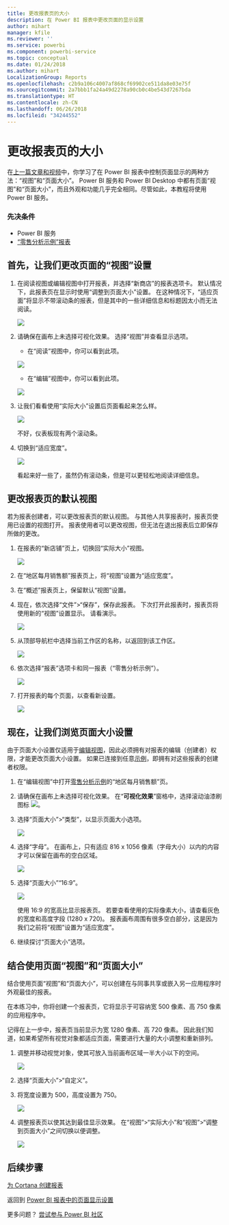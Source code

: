 ```yaml
---
title: 更改报表页的大小
description: 在 Power BI 报表中更改页面的显示设置
author: mihart
manager: kfile
ms.reviewer: ''
ms.service: powerbi
ms.component: powerbi-service
ms.topic: conceptual
ms.date: 01/24/2018
ms.author: mihart
LocalizationGroup: Reports
ms.openlocfilehash: c2b9a106c4007af868cf69902ce511da8e03e75f
ms.sourcegitcommit: 2a7bbb1fa24a49d2278a90cb0c4be543d7267bda
ms.translationtype: HT
ms.contentlocale: zh-CN
ms.lasthandoff: 06/26/2018
ms.locfileid: "34244552"
---
```

# <a name="change-the-size-of-a-report-page"></a>更改报表页的大小
在[上一篇文章和视频](power-bi-report-display-settings.md)中，你学习了在 Power BI 报表中控制页面显示的两种方法：“视图”和“页面大小”。 Power BI 服务和 Power BI Desktop 中都有页面“视图”和“页面大小”，而且外观和功能几乎完全相同。尽管如此，本教程将使用 Power BI 服务。

### <a name="prerequisites"></a>先决条件
- Power BI 服务   
- [“零售分析示例”报表](sample-retail-analysis.md)

## <a name="first-lets-change-the-page-view-setting"></a>首先，让我们更改页面的“视图”设置

1. 在阅读视图或编辑视图中打开报表，并选择“新商店”的报表选项卡。 默认情况下，此报表页在显示时使用“调整到页面大小”设置。  在这种情况下，“适应页面”将显示不带滚动条的报表，但是其中的一些详细信息和标题因太小而无法阅读。

   ![](media/power-bi-change-report-display-settings/pbi_fit_to_page.png)
2. 请确保在画布上未选择可视化效果。 选择“视图”并查看显示选项。

    * 在“阅读”视图中，你可以看到此项。

     ![](media/power-bi-change-report-display-settings/power-bi-page-view-menu-new.png)
    * 在“编辑”视图中，你可以看到此项。

    ![](media/power-bi-change-report-display-settings/power-bi-view-editing-view.png)

1. 让我们看看使用“实际大小”设置后页面看起来怎么样。

   ![](media/power-bi-change-report-display-settings/power-bi-actal-size2.png)

   不好，仪表板现有两个滚动条。
2. 切换到“适应宽度”。

   ![](media/power-bi-change-report-display-settings/pbi_fit_to_width.png)

   看起来好一些了，虽然仍有滚动条，但是可以更轻松地阅读详细信息。

## <a name="change-the-default-view-for-a-report-page"></a>更改报表页的默认视图
若为报表创建者，可以更改报表页的默认视图。 与其他人共享报表时，报表页使用已设置的视图打开。 报表使用者可以更改视图，但无法在退出报表后立即保存所做的更改。

1. 在报表的“新店铺”页上，切换回“实际大小”视图。

   ![](media/power-bi-change-report-display-settings/power-bi-actual-size.png)

2. 在“地区每月销售额”报表页上，将“视图”设置为“适应宽度”。

3. 在“概述”报表页上，保留默认“视图”设置。

4. 现在，依次选择“文件”>“保存”，保存此报表。 下次打开此报表时，报表页将使用新的“视图”设置显示。 请看演示。

   ![](media/power-bi-change-report-display-settings/power-bi-save.png)
3. 从顶部导航栏中选择当前工作区的名称，以返回到该工作区。  

   ![](media/power-bi-change-report-display-settings/power-bi-my-workspace.png)
4. 依次选择“报表”选项卡和同一报表（“零售分析示例”）。

    ![](media/power-bi-change-report-display-settings/power-bi-new-report2.png)
5. 打开报表的每个页面，以查看新设置。

   ![](media/power-bi-change-report-display-settings/power-bi-page-view.gif)

## <a name="now-lets-explore-the-page-size-setting"></a>现在，让我们浏览页面大小设置
由于页面大小设置仅适用于[编辑视图](service-interact-with-a-report-in-editing-view.md)，因此必须拥有对报表的编辑（创建者）权限，才能更改页面大小设置。 如果已连接到任意[示例](sample-datasets.md)，即拥有对这些报表的创建者权限。

1. 在“编辑视图”中打开[零售分析示例](sample-retail-analysis.md)的“地区每月销售额”页。
2. 请确保在画布上未选择可视化效果。  在“**可视化效果**”窗格中，选择滚动油漆刷图标 ![](media/power-bi-change-report-display-settings/power-bi-paintroller.png)。
3. 选择“页面大小”&gt;“类型”，以显示页面大小选项。

   ![](media/power-bi-change-report-display-settings/power-bi-page-size-menu-new.png)
4. 选择“字母”。  在画布上，只有适应 816 x 1056 像素（字母大小）以内的内容才可以保留在画布的空白区域。

   ![](media/power-bi-change-report-display-settings/power-bi-letter-new.png)
5. 选择“页面大小”“16:9”。

   ![](media/power-bi-change-report-display-settings/power-bi-16-to-9-new.png)

   使用 16:9 的宽高比显示报表页。 若要查看使用的实际像素大小，请查看灰色的宽度和高度字段 (1280 x 720)。 报表画布周围有很多空白部分，这是因为我们之前将“视图”设置为“适应宽度”。
7. 继续探讨“页面大小”选项。

## <a name="use-page-view-and-page-size-together"></a>结合使用页面“视图”和“页面大小”
结合使用页面“视图”和“页面大小”，可以创建在与同事共享或嵌入另一应用程序时外观最佳的报表。

在本练习中，你将创建一个报表页，它将显示于可容纳宽 500 像素、高 750 像素的应用程序中。

记得在上一步中，报表页当前显示为宽 1280 像素、高 720 像素。 因此我们知道，如果希望所有视觉对象都适应页面，需要进行大量的大小调整和重新排列。

1. 调整并移动视觉对象，使其可放入当前画布区域一半大小以下的空间。

    ![](media/power-bi-change-report-display-settings/power-bi-custom-view.gif)
2. 选择“页面大小”&gt;“自定义”。
3. 将宽度设置为 500，高度设置为 750。

    ![](media/power-bi-change-report-display-settings/power-bi-custom-new.png)
4. 调整报表页以使其达到最佳显示效果。 在“视图”>“实际大小”和“视图”>“调整到页面大小”之间切换以便调整。

    ![](media/power-bi-change-report-display-settings/power-bi-final-new.png)

## <a name="next-steps"></a>后续步骤
[为 Cortana 创建报表](service-cortana-answer-cards.md)

返回到 [Power BI 报表中的页面显示设置](power-bi-report-display-settings.md)

更多问题？ [尝试参与 Power BI 社区](http://community.powerbi.com/)
